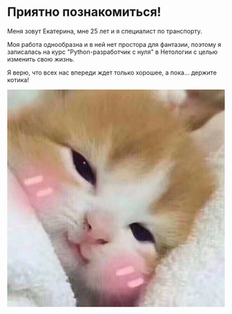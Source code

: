 # Приятно познакомиться!

Меня зовут Екатерина, мне 25 лет и я специалист по транспорту. 

Моя работа однообразна и в ней нет простора для фантазии, поэтому я записалась на курс "Python-разработчик с нуля" в Нетологии с целью изменить свою жизнь. 

Я верю, что всех нас впереди ждет только хорошее, а пока... держите котика!

![Alt text](image.png)